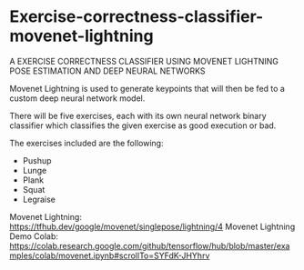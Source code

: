 # Exercise-correctness-classifier-movenet-lightning

A EXERCISE CORRECTNESS CLASSIFIER USING MOVENET LIGHTNING POSE ESTIMATION AND DEEP NEURAL NETWORKS

Movenet Lightning is used to generate keypoints that will then be fed to a custom deep neural network model.

There will be five exercises, each with its own neural network binary classifier which classifies the given exercise as good execution or bad.

The exercises included are the following:
  - Pushup
  - Lunge
  - Plank
  - Squat
  - Legraise

Movenet Lightning: https://tfhub.dev/google/movenet/singlepose/lightning/4
Movenet Lightning Demo Colab: https://colab.research.google.com/github/tensorflow/hub/blob/master/examples/colab/movenet.ipynb#scrollTo=SYFdK-JHYhrv
